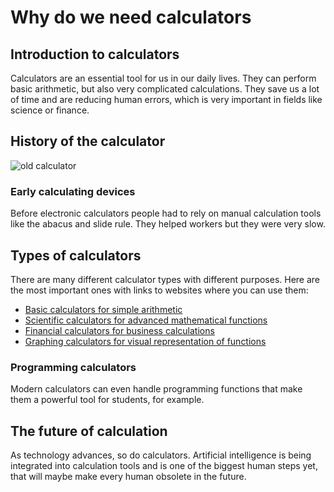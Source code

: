# Why do we need calculators

## Introduction to calculators

Calculators are an essential tool for us in our daily lives. They can perform basic arithmetic, but also very complicated calculations.
They save us a lot of time and are reducing human errors, which is very important in fields like science or finance.

## History of the calculator
![old calculator](https://edtechmagazine.com/k12/sites/default/files/uploads/1623_calculatingclock.jpg)


### Early calculating devices

Before electronic calculators people had to rely on manual calculation tools like the abacus and slide rule.
They helped workers but they were very slow.


## Types of calculators

There are many different calculator types with different purposes. 
Here are the most important ones with links to websites where you can use them: 

- [Basic calculators for simple arithmetic](https://www.calculatorsoup.com/calculators/math/basic.php)
- [Scientific calculators for advanced mathematical functions](https://www.desmos.com/scientific)
- [Financial calculators for business calculations](https://www.calculator.net/financial-calculator.html)
- [Graphing calculators for visual representation of functions](https://www.geogebra.org/graphing)

### Programming calculators

Modern calculators can even handle programming functions that make them a powerful tool for students, for example.
## The future of calculation

As technology advances, so do calculators. Artificial intelligence is being integrated into calculation tools and is one of the biggest human steps yet, that will maybe make every human obsolete in the future.
